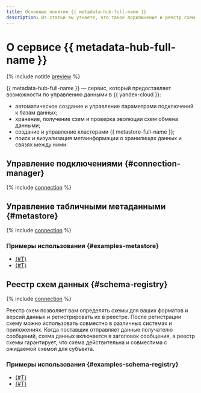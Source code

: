 ```yaml
---
title: Основные понятия {{ metadata-hub-full-name }}
description: Из статьи вы узнаете, что такое подключение и реестр схем.
---
```


# О сервисе {{ metadata-hub-full-name }}

{% include notitle [preview](../../_includes/note-preview.md) %}

{{ metadata-hub-full-name }} — сервис, который предоставляет возможности по управлению данными в {{ yandex-cloud }}:

* автоматическое создание и управление параметрами подключений к базам данных;
* хранение, получение схем и проверка эволюции схем обмена данными;
* создание и управление кластерами {{ metastore-full-name }};
* поиск и визуализация метаинформации о хранилищах данных и связях между ними.

## Управление подключениями {#connection-manager}

{% include [connection](../../_includes/metadata-hub/connection-definition.md) %}

## Управление табличными метаданными {#metastore}

{% include [connection](../../_includes/metadata-hub/metastore-definition.md) %}


### Примеры использования {#examples-metastore}

* [{#T}](../tutorials/metastore-import.md)
* [{#T}](../tutorials/sharing-tables.md)

## Реестр схем данных {#schema-registry}

{% include [connection](../../_includes/metadata-hub/schema-registry-definition.md) %}

Реестр схем позволяет вам определять схемы для ваших форматов и версий данных и регистрировать их в реестре. После регистрации схему можно использовать совместно в различных системах и приложениях. Когда поставщик отправляет данные получателю сообщений, схема данных включается в заголовок сообщения, а реестр схемы гарантирует, что схема действительна и совместима с ожидаемой схемой для субъекта.

### Примеры использования {#examples-schema-registry}

* [{#T}](../tutorials/managed-schema-registry.md)
* [{#T}](../tutorials/schema-registry-cdc-debezium-kafka.md)

